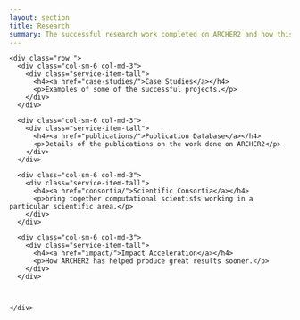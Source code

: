 ```yaml
---
layout: section
title: Research
summary: The successful research work completed on ARCHER2 and how this is facilitated.
---
```



<!-- Service Start -->
<section id="service">
  <div class="container">
	
				
			
    <div class="row ">		
      <div class="col-sm-6 col-md-3">
        <div class="service-item-tall">
          <h4><a href="case-studies/">Case Studies</a></h4>
          <p>Examples of some of the successful projects.</p>
        </div>
      </div>		
			
      <div class="col-sm-6 col-md-3">
        <div class="service-item-tall">
          <h4><a href="publications/">Publication Database</a></h4>
          <p>Details of the publications on the work done on ARCHER2</p>
        </div>
      </div>		
			
      <div class="col-sm-6 col-md-3">
        <div class="service-item-tall">
          <h4><a href="consortia/">Scientific Consortia</a></h4>
          <p>bring together computational scientists working in a particular scientific area.</p>
        </div>
      </div>	
			
      <div class="col-sm-6 col-md-3">
        <div class="service-item-tall">
          <h4><a href="impact/">Impact Acceleration</a></h4>
          <p>How ARCHER2 has helped produce great results sooner.</p>
        </div>
      </div>	
			
		
			
    </div>
  </div>
</section>

